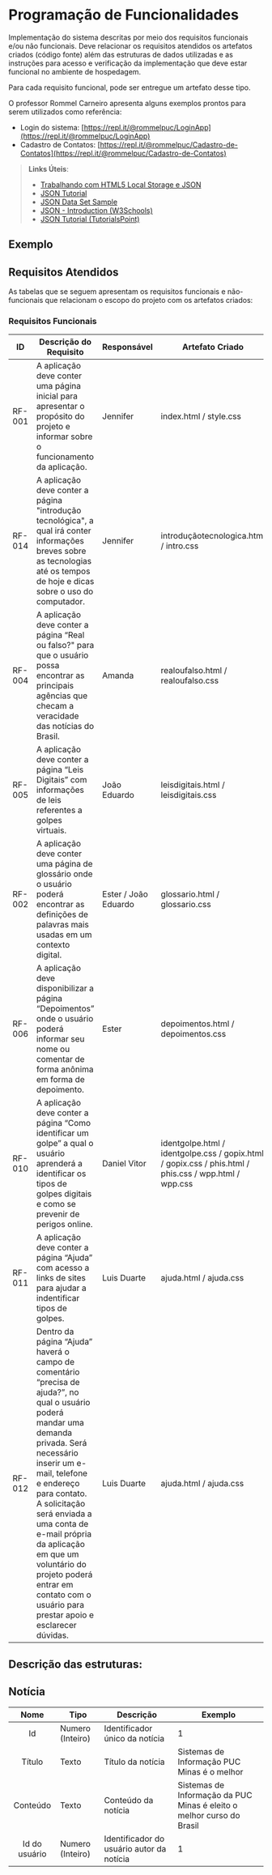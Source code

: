 # Programação de Funcionalidades

Implementação do sistema descritas por meio dos requisitos funcionais e/ou não funcionais. Deve relacionar os requisitos atendidos os artefatos criados (código fonte) além das estruturas de dados utilizadas e as instruções para acesso e verificação da implementação que deve estar funcional no ambiente de hospedagem.

Para cada requisito funcional, pode ser entregue um artefato desse tipo.

O professor Rommel Carneiro apresenta alguns exemplos prontos para serem utilizados como referência:
- Login do sistema: [https://repl.it/@rommelpuc/LoginApp](https://repl.it/@rommelpuc/LoginApp) 
- Cadastro de Contatos: [https://repl.it/@rommelpuc/Cadastro-de-Contatos](https://repl.it/@rommelpuc/Cadastro-de-Contatos)


> **Links Úteis**:
>
> - [Trabalhando com HTML5 Local Storage e JSON](https://www.devmedia.com.br/trabalhando-com-html5-local-storage-e-json/29045)
> - [JSON Tutorial](https://www.w3resource.com/JSON)
> - [JSON Data Set Sample](https://opensource.adobe.com/Spry/samples/data_region/JSONDataSetSample.html)
> - [JSON - Introduction (W3Schools)](https://www.w3schools.com/js/js_json_intro.asp)
> - [JSON Tutorial (TutorialsPoint)](https://www.tutorialspoint.com/json/index.htm)

## Exemplo

## Requisitos Atendidos

As tabelas que se seguem apresentam os requisitos funcionais e não-funcionais que relacionam o escopo do projeto com os artefatos criados:

### Requisitos Funcionais

|ID    | Descrição do Requisito | Responsável | Artefato Criado |
|------|------------------------|------------|-----------------|
|RF-001 | A aplicação deve conter uma página inicial para apresentar o propósito do projeto e informar sobre o funcionamento da aplicação. | Jennifer | index.html / style.css |
|RF-014 | A aplicação deve conter a página "introdução tecnológica", a qual irá conter informações breves sobre as tecnologias até os tempos de hoje e dicas sobre o uso do computador. | Jennifer | introduçãotecnologica.html / intro.css |
|RF-004| A aplicação deve conter a página “Real ou falso?" para que o usuário possa encontrar as principais agências que checam a veracidade das notícias do Brasil. | Amanda | realoufalso.html / realoufalso.css |
|RF-005| A aplicação deve conter a página “Leis Digitais” com informações de leis referentes a golpes virtuais.	| João Eduardo | leisdigitais.html / leisdigitais.css | 
|RF-002| A aplicação deve conter uma página de glossário onde o usuário poderá encontrar as definições de palavras mais usadas em um contexto digital. | Ester / João Eduardo | glossario.html / glossario.css |
|RF-006| A aplicação deve disponibilizar a página “Depoimentos” onde o usuário poderá informar seu nome ou comentar de forma anônima em forma de depoimento. | Ester | depoimentos.html / depoimentos.css
|RF-010| A aplicação deve conter a página “Como identificar um golpe” a qual o usuário aprenderá a identificar os tipos de golpes digitais e como se prevenir de perigos online.	| Daniel Vitor | identgolpe.html / identgolpe.css / gopix.html / gopix.css / phis.html / phis.css / wpp.html / wpp.css |
|RF-011| A aplicação deve conter a página “Ajuda” com acesso a links de sites para ajudar a indentificar tipos de golpes.	| Luis Duarte | ajuda.html / ajuda.css |
|RF-012| Dentro da página “Ajuda” haverá o campo de comentário “precisa de ajuda?”, no qual o usuário poderá mandar uma demanda privada. Será necessário inserir um e-mail, telefone e endereço para contato. A solicitação será enviada a uma conta de e-mail própria da aplicação em que um voluntário do projeto poderá entrar em contato com o usuário para prestar apoio e esclarecer dúvidas.| Luis Duarte | ajuda.html / ajuda.css |

## Descrição das estruturas:

## Notícia
|  **Nome**      | **Tipo**          | **Descrição**                             | **Exemplo**                                    |
|:--------------:|-------------------|-------------------------------------------|------------------------------------------------|
| Id             | Numero (Inteiro)  | Identificador único da notícia            | 1                                              |
| Título         | Texto             | Título da notícia                         | Sistemas de Informação PUC Minas é o melhor                                   |
| Conteúdo       | Texto             | Conteúdo da notícia                       | Sistemas de Informação da PUC Minas é eleito o melhor curso do Brasil                            |
| Id do usuário  | Numero (Inteiro)  | Identificador do usuário autor da notícia | 1                                              |

